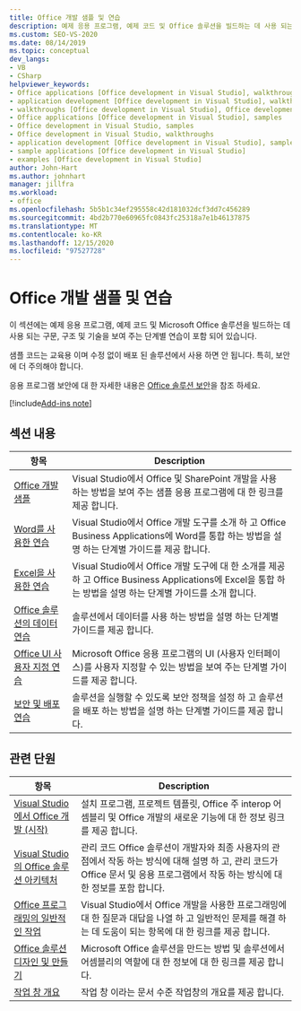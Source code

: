 ```yaml
---
title: Office 개발 샘플 및 연습
description: 예제 응용 프로그램, 예제 코드 및 Office 솔루션을 빌드하는 데 사용 되는 구문, 구조 및 기술을 보여 주는 단계별 연습에 대해 알아보세요.
ms.custom: SEO-VS-2020
ms.date: 08/14/2019
ms.topic: conceptual
dev_langs:
- VB
- CSharp
helpviewer_keywords:
- Office applications [Office development in Visual Studio], walkthroughs
- application development [Office development in Visual Studio], walkthroughs
- walkthroughs [Office development in Visual Studio], Office development
- Office applications [Office development in Visual Studio], samples
- Office development in Visual Studio, samples
- Office development in Visual Studio, walkthroughs
- application development [Office development in Visual Studio], samples
- sample applications [Office development in Visual Studio]
- examples [Office development in Visual Studio]
author: John-Hart
ms.author: johnhart
manager: jillfra
ms.workload:
- office
ms.openlocfilehash: 5b5b1c34ef295558c42d181032dcf3dd7c456289
ms.sourcegitcommit: 4bd2b770e60965fc0843fc25318a7e1b46137875
ms.translationtype: MT
ms.contentlocale: ko-KR
ms.lasthandoff: 12/15/2020
ms.locfileid: "97527728"
---
```

# <a name="office-development-samples-and-walkthroughs"></a>Office 개발 샘플 및 연습
  이 섹션에는 예제 응용 프로그램, 예제 코드 및 Microsoft Office 솔루션을 빌드하는 데 사용 되는 구문, 구조 및 기술을 보여 주는 단계별 연습이 포함 되어 있습니다.

 샘플 코드는 교육용 이며 수정 없이 배포 된 솔루션에서 사용 하면 안 됩니다. 특히, 보안에 더 주의해야 합니다.

 응용 프로그램 보안에 대 한 자세한 내용은 [Office 솔루션 보안](../vsto/securing-office-solutions.md)을 참조 하세요.

[!include[Add-ins note](includes/addinsnote.md)]

## <a name="in-this-section"></a>섹션 내용

|항목|Description|
|-----------|-----------------|
|[Office 개발 샘플](../vsto/office-development-samples.md)|Visual Studio에서 Office 및 SharePoint 개발을 사용 하는 방법을 보여 주는 샘플 응용 프로그램에 대 한 링크를 제공 합니다.|
|[Word를 사용한 연습](../vsto/walkthroughs-using-word.md)|Visual Studio에서 Office 개발 도구를 소개 하 고 Office Business Applications에 Word를 통합 하는 방법을 설명 하는 단계별 가이드를 제공 합니다.|
|[Excel을 사용한 연습](../vsto/walkthroughs-using-excel.md)|Visual Studio에서 Office 개발 도구에 대 한 소개를 제공 하 고 Office Business Applications에 Excel을 통합 하는 방법을 설명 하는 단계별 가이드를 소개 합니다.|
|[Office 솔루션의 데이터 연습](../vsto/data-in-office-solutions-walkthroughs.md)|솔루션에서 데이터를 사용 하는 방법을 설명 하는 단계별 가이드를 제공 합니다.|
|[Office UI 사용자 지정 연습](../vsto/office-ui-customization-walkthroughs.md)|Microsoft Office 응용 프로그램의 UI (사용자 인터페이스)를 사용자 지정할 수 있는 방법을 보여 주는 단계별 가이드를 제공 합니다.|
|[보안 및 배포 연습](../vsto/security-and-deployment-walkthroughs.md)|솔루션을 실행할 수 있도록 보안 정책을 설정 하 고 솔루션을 배포 하는 방법을 설명 하는 단계별 가이드를 제공 합니다.|

## <a name="related-sections"></a>관련 단원

|항목|Description|
|-----------|-----------------|
|[Visual Studio에서 Office 개발 &#40;시작&#41;](../vsto/getting-started-office-development-in-visual-studio.md)|설치 프로그램, 프로젝트 템플릿, Office 주 interop 어셈블리 및 Office 개발의 새로운 기능에 대 한 정보 링크를 제공 합니다.|
|[Visual Studio의 Office 솔루션 아키텍처](../vsto/architecture-of-office-solutions-in-visual-studio.md)|관리 코드 Office 솔루션이 개발자와 최종 사용자의 관점에서 작동 하는 방식에 대해 설명 하 고, 관리 코드가 Office 문서 및 응용 프로그램에서 작동 하는 방식에 대 한 정보를 포함 합니다.|
|[Office 프로그래밍의 일반적인 작업](../vsto/common-tasks-in-office-programming.md)|Visual Studio에서 Office 개발을 사용한 프로그래밍에 대 한 질문과 대답을 나열 하 고 일반적인 문제를 해결 하는 데 도움이 되는 항목에 대 한 링크를 제공 합니다.|
|[Office 솔루션 디자인 및 만들기](../vsto/designing-and-creating-office-solutions.md)|Microsoft Office 솔루션을 만드는 방법 및 솔루션에서 어셈블리의 역할에 대 한 정보에 대 한 링크를 제공 합니다.|
|[작업 창 개요](../vsto/actions-pane-overview.md)|작업 창 이라는 문서 수준 작업창의 개요를 제공 합니다.|
